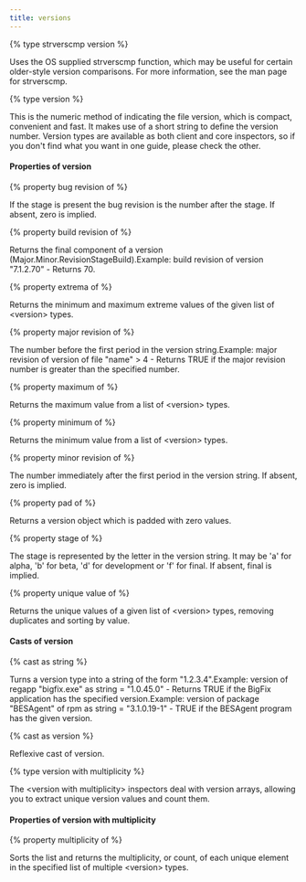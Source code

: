 ```yaml
---
title: versions
---
```


{% type strverscmp version %}

Uses the OS supplied strverscmp function, which may be useful for certain older-style version comparisons. For more information, see the man page for strverscmp.

{% type version %}

This is the numeric method of indicating the file version, which is compact, convenient and fast. It makes use of a short string to define the version number. Version types are available as both client and core inspectors, so if you don&#39;t find what you want in one guide, please check the other.

#### Properties of version

{% property bug revision of <version> %}

If the stage is present the bug revision is the number after the stage. If absent, zero is implied.

{% property build revision of <version> %}

Returns the final component of a version (Major.Minor.RevisionStageBuild).Example: build revision of version &quot;7.1.2.70&quot; - Returns 70.

{% property extrema of <version> %}

Returns the minimum and maximum extreme values of the given list of &lt;version&gt; types.

{% property major revision of <version> %}

The number before the first period in the version string.Example: major revision of version of file &quot;name&quot; &gt; 4 - Returns TRUE if the major revision number is greater than the specified number.

{% property maximum of <version> %}

Returns the maximum value from a list of &lt;version&gt; types.

{% property minimum of <version> %}

Returns the minimum value from a list of &lt;version&gt; types.

{% property minor revision of <version> %}

The number immediately after the first period in the version string. If absent, zero is implied.

{% property pad of <version> %}

Returns a version object which is padded with zero values.

{% property stage of <version> %}

The stage is represented by the letter in the version string. It may be &#39;a&#39; for alpha, &#39;b&#39; for beta, &#39;d&#39; for development or &#39;f&#39; for final. If absent, final is implied.

{% property unique value of <version> %}

Returns the unique values of a given list of &lt;version&gt; types, removing duplicates and sorting by value.

#### Casts of version

{% cast <version> as string %}

Turns a version type into a string of the form &quot;1.2.3.4&quot;.Example: version of regapp &quot;bigfix.exe&quot; as string = &quot;1.0.45.0&quot; - Returns TRUE if the BigFix application has the specified version.Example: version of package &quot;BESAgent&quot; of rpm as string = &quot;3.1.0.19-1&quot; - TRUE if the BESAgent program has the given version.

{% cast <version> as version %}

Reflexive cast of version.

{% type version with multiplicity %}

The &lt;version with multiplicity&gt; inspectors deal with version arrays, allowing you to extract unique version values and count them. 

#### Properties of version with multiplicity

{% property multiplicity of <version with multiplicity> %}

Sorts the list and returns the multiplicity, or count, of each unique element in the specified list of multiple &lt;version&gt; types.

